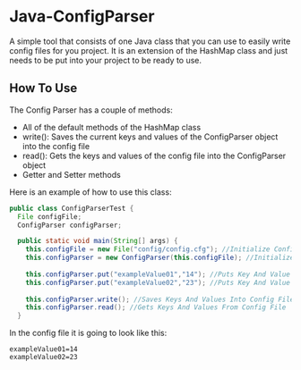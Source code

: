 # Java-ConfigParser
A simple tool that consists of one Java class that you can use to easily write config files for you project. It is an extension of the HashMap class and just needs to be put into your project to be ready to use.

## How To Use
The Config Parser has a couple of methods:

- All of the default methods of the HashMap class
- write(): Saves the current keys and values of the ConfigParser object into the config file
- read(): Gets the keys and values of the config file into the ConfigParser object
- Getter and Setter methods

Here is an example of how to use this class:

```java
public class ConfigParserTest {
  File configFile;
  ConfigParser configParser;

  public static void main(String[] args) {
    this.configFile = new File("config/config.cfg"); //Initialize Config File
    this.configParser = new ConfigParser(this.configFile); //Initialize Config Parser
    
    this.configParser.put("exampleValue01","14"); //Puts Key And Value Into ConfigParser Object
    this.configParser.put("exampleValue02","23"); //Puts Key And Value Into ConfigParser Object
    
    this.configParser.write(); //Saves Keys And Values Into Config File
    this.configParser.read(); //Gets Keys And Values From Config File
  }
```

In the config file it is going to look like this:

```
exampleValue01=14
exampleValue02=23
```

